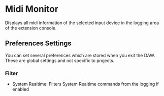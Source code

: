 # Midi Monitor

Displays all midi information of the selected input device in the logging area of the extension console.

## Preferences Settings

You can set several preferences which are stored when you exit the DAW. These are global settings and not specific to projects.

### Filter
* System Realtime: Filters System Realtime commands from the logging if enabled

<div style="page-break-after: always; visibility: hidden"> 
\pagebreak 
</div>
